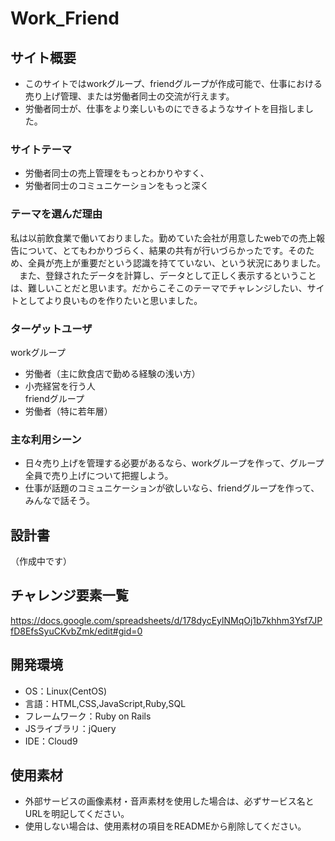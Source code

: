 # Work_Friend

## サイト概要
- このサイトではworkグループ、friendグループが作成可能で、仕事における売り上げ管理、または労働者同士の交流が行えます。  
- 労働者同士が、仕事をより楽しいものにできるようなサイトを目指しました。
　

### サイトテーマ
- 労働者同士の売上管理をもっとわかりやすく、
- 労働者同士のコミュニケーションをもっと深く

### テーマを選んだ理由
私は以前飲食業で働いておりました。勤めていた会社が用意したwebでの売上報告について、とてもわかりづらく、結果の共有が行いづらかったです。そのため、全員が売上が重要だという認識を持てていない、という状況にありました。  
　また、登録されたデータを計算し、データとして正しく表示するということは、難しいことだと思います。だからこそこのテーマでチャレンジしたい、サイトとしてより良いものを作りたいと思いました。

### ターゲットユーザ
workグループ  
- 労働者（主に飲食店で勤める経験の浅い方）  
- 小売経営を行う人  
friendグループ
- 労働者（特に若年層）

### 主な利用シーン
- 日々売り上げを管理する必要があるなら、workグループを作って、グループ全員で売り上げについて把握しよう。
- 仕事が話題のコミュニケーションが欲しいなら、friendグループを作って、みんなで話そう。

## 設計書
（作成中です）


## チャレンジ要素一覧
https://docs.google.com/spreadsheets/d/178dycEylNMqOj1b7khhm3Ysf7JPfD8EfsSyuCKvbZmk/edit#gid=0

## 開発環境
- OS：Linux(CentOS)
- 言語：HTML,CSS,JavaScript,Ruby,SQL
- フレームワーク：Ruby on Rails
- JSライブラリ：jQuery
- IDE：Cloud9

## 使用素材
- 外部サービスの画像素材・音声素材を使用した場合は、必ずサービス名とURLを明記してください。
- 使用しない場合は、使用素材の項目をREADMEから削除してください。